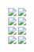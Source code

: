 <!DOCTYPE html>
<html lang="en">
<head>
    <link rel="stylesheet" href="assets/bootstrap-4.6.2-dist/css/bootstrap.min.css">
</head>
<body>
    <div class="container-fluid">
    <div class="d-flex flex-row flex-wrap justify-content-center">
        <div class="d-flex flex-column">
            <img src="https://images.unsplash.com/photo-1485963631004-f2f00b1d6606?auto=format&fit=crop&w=668&q=80" class="img-fluid">
            <img src="https://images.unsplash.com/photo-1502865787650-3f8318917153?auto=format&fit=crop&w=334&q=80" class="img-fluid">
        </div>
        <div class="d-flex flex-column">
            <img src="https://images.unsplash.com/photo-1500816558239-6b91f4256ead?auto=format&fit=crop&w=331&q=80" class="img-fluid">
            <img src="https://images.unsplash.com/photo-1487376318617-f43c7b41e2e2?auto=format&fit=crop&w=750&q=80" class="img-fluid scale">
        </div>
        <div class="d-flex flex-column">
            <img src="https://images.unsplash.com/photo-1497888329096-51c27beff665?auto=format&fit=crop&w=751&q=80" class="img-fluid scale mb-2">
            <img src="https://images.unsplash.com/photo-1505253468034-514d2507d914?auto=format&fit=crop&w=334&q=80"  class="img-fluid">
        </div>
        <div class="d-flex flex-column">
            <img src="https://images.unsplash.com/photo-1502550900787-e956c314a221?auto=format&fit=crop&w=334&q=80" class="img-fluid m-1 p-1">
            <img src="https://images.unsplash.com/photo-1455853659719-4b521eebc76d?auto=format&fit=crop&w=750&q=80" class="img-fluid image m-1 p-1">
        </div>
    </div>
</div>
</body>
<script src="assets/bootstrap-4.6.2-dist/js/bootstrap.min.js"></script>
</html>